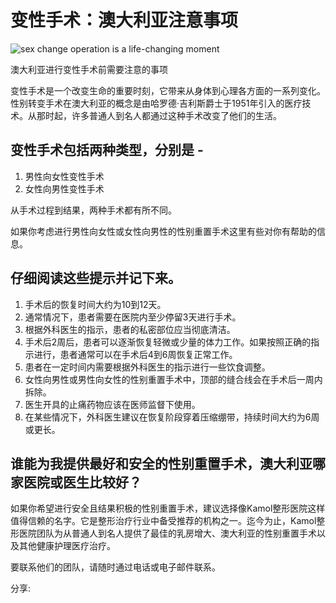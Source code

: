 # 变性手术：澳大利亚注意事项

![sex change operation is a life-changing moment](https://www.kamolhospital.com/uploads/blog/660/data/649980c8dcd2b.jpg)

澳大利亚进行变性手术前需要注意的事项

变性手术是一个改变生命的重要时刻，它带来从身体到心理各方面的一系列变化。性别转变手术在澳大利亚的概念是由哈罗德·吉利斯爵士于1951年引入的医疗技术。从那时起，许多普通人到名人都通过这种手术改变了他们的生活。

## 变性手术包括两种类型，分别是 -

1.  男性向女性变性手术
2.  女性向男性变性手术

从手术过程到结果，两种手术都有所不同。

如果你考虑进行男性向女性或女性向男性的性别重置手术这里有些对你有帮助的信息。

## 仔细阅读这些提示并记下来。

1.  手术后的恢复时间大约为10到12天。
2.  通常情况下，患者需要在医院内至少停留3天进行手术。
3.  根据外科医生的指示，患者的私密部位应当彻底清洁。
4.  手术后2周后，患者可以逐渐恢复轻微或少量的体力工作。如果按照正确的指示进行，患者通常可以在手术后4到6周恢复正常工作。
5.  患者在一定时间内需要根据外科医生的指示进行一些饮食调整。
6.  女性向男性或男性向女性的性别重置手术中，顶部的缝合线会在手术后一周内拆除。
7.  医生开具的止痛药物应该在医师监督下使用。
8.  在某些情况下，外科医生建议在恢复阶段穿着压缩绷带，持续时间大约为6周或更长。

## 谁能为我提供最好和安全的性别重置手术，澳大利亚哪家医院或医生比较好？

如果你希望进行安全且结果积极的性别重置手术，建议选择像Kamol整形医院这样值得信赖的名字。它是整形治疗行业中备受推荐的机构之一。迄今为止，Kamol整形医院团队为从普通人到名人提供了最佳的乳房增大、澳大利亚的性别重置手术以及其他健康护理医疗治疗。

要联系他们的团队，请随时通过电话或电子邮件联系。

分享:
